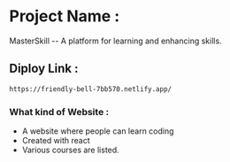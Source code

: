 # Project Name : 
MasterSkill -- A platform for learning and enhancing skills.
## Diploy Link :

```bash
https://friendly-bell-7bb570.netlify.app/
```
### What kind of Website :
- A website where people can learn coding
- Created with react
- Various courses are listed.
